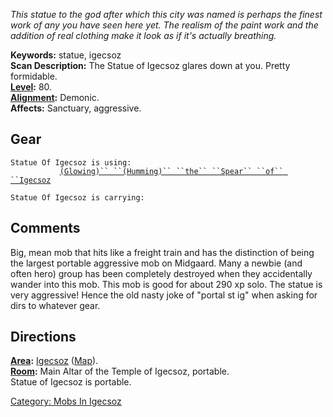 *This statue to the god after which this city was named is perhaps the
finest work of any you have seen here yet. The realism of the paint work
and the addition of real clothing make it look as if it's actually
breathing.*

**Keywords:** statue, igecsoz  
**Scan Description:** The Statue of Igecsoz glares down at you. Pretty
formidable.  
**[Level](Level.md "wikilink"):** 80.  
**[Alignment](Alignment.md "wikilink"):** Demonic.  
**Affects:** Sanctuary, aggressive.  

## Gear

`Statue Of Igecsoz is using:`  
<wielded>`           `[`(Glowing)`` ``(Humming)`` ``the`` ``Spear`` ``of`` ``Igecsoz`](Spear_Of_Igecsoz.md "wikilink")

`Statue Of Igecsoz is carrying:`

## Comments

Big, mean mob that hits like a freight train and has the distinction of
being the largest portable aggressive mob on Midgaard. Many a newbie
(and often hero) group has been completely destroyed when they
accidentally wander into this mob. This mob is good for about 290 xp
solo. The statue is very aggressive! Hence the old nasty joke of "portal
st ig" when asking for dirs to whatever gear.

## Directions

**[Area](:Category:_Areas.md "wikilink"):**
[Igecsoz](:Category:_Igecsoz.md "wikilink")
([Map](Igecsoz_Map.md "wikilink")).  
**[Room](:Category:_Rooms.md "wikilink"):** Main Altar of the Temple of
Igecsoz, portable.  
Statue of Igecsoz is portable.  

[Category: Mobs In Igecsoz](Category:_Mobs_In_Igecsoz "wikilink")
